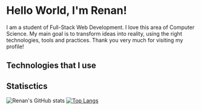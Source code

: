 # Hello World, I'm Renan!

I am a student of Full-Stack Web Development. I love this area of Computer Science. My main goal is to transform ideas into reality, using the right technologies, tools and practices. Thank you very much for visiting my profile!

## Technologies that I use

## Statisctics

![Renan's GitHub stats](https://github-readme-stats.vercel.app/api?username=victor-renan&show_icons=true&theme=transparent)
[![Top Langs](https://github-readme-stats.vercel.app/api/top-langs/?username=victor-renan&layout=compact)](https://github.com/victor-renan/github-readme-stats)
